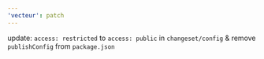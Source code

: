 ```yaml
---
'vecteur': patch
---
```


update: `access: restricted` to `access: public` in `changeset/config` & remove `publishConfig` from `package.json`
